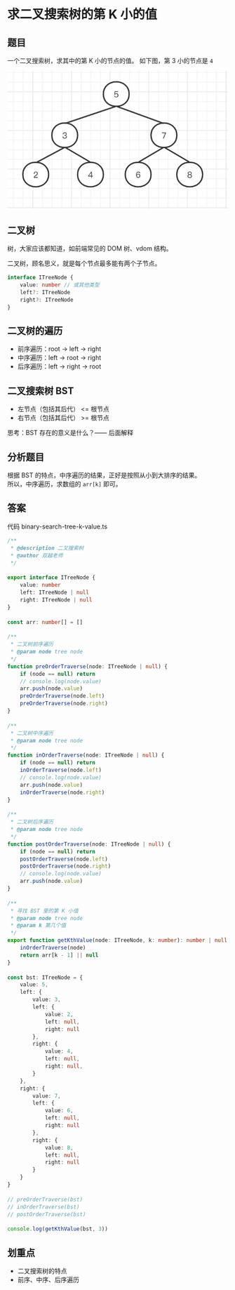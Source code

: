 # 求二叉搜索树的第 K 小的值

## 题目

一个二叉搜索树，求其中的第 K 小的节点的值。
如下图，第 3 小的节点是 `4`

![](./img/二叉搜索树.png)

## 二叉树

树，大家应该都知道，如前端常见的 DOM 树、vdom 结构。

二叉树，顾名思义，就是每个节点最多能有两个子节点。

```ts
interface ITreeNode {
    value: number // 或其他类型
    left?: ITreeNode
    right?: ITreeNode
}
```

## 二叉树的遍历

- 前序遍历：root -> left -> right
- 中序遍历：left -> root -> right
- 后序遍历：left -> right -> root

## 二叉搜索树 BST

- 左节点（包括其后代） <= 根节点
- 右节点（包括其后代） >= 根节点 

思考：BST 存在的意义是什么？—— 后面解释

## 分析题目

根据 BST 的特点，中序遍历的结果，正好是按照从小到大排序的结果。<br>
所以，中序遍历，求数组的 `arr[k]` 即可。

## 答案

代码 binary-search-tree-k-value.ts

```ts
/**
 * @description 二叉搜索树
 * @author 双越老师
 */

export interface ITreeNode {
    value: number
    left: ITreeNode | null
    right: ITreeNode | null
}

const arr: number[] = []

/**
 * 二叉树前序遍历
 * @param node tree node
 */
function preOrderTraverse(node: ITreeNode | null) {
    if (node == null) return
    // console.log(node.value)
    arr.push(node.value)
    preOrderTraverse(node.left)
    preOrderTraverse(node.right)
}

/**
 * 二叉树中序遍历
 * @param node tree node
 */
function inOrderTraverse(node: ITreeNode | null) {
    if (node == null) return
    inOrderTraverse(node.left)
    // console.log(node.value)
    arr.push(node.value)
    inOrderTraverse(node.right)
}

/**
 * 二叉树后序遍历
 * @param node tree node
 */
function postOrderTraverse(node: ITreeNode | null) {
    if (node == null) return
    postOrderTraverse(node.left)
    postOrderTraverse(node.right)
    // console.log(node.value)
    arr.push(node.value)
}

/**
 * 寻找 BST 里的第 K 小值
 * @param node tree node
 * @param k 第几个值
 */
export function getKthValue(node: ITreeNode, k: number): number | null {
    inOrderTraverse(node)
    return arr[k - 1] || null
}

const bst: ITreeNode = {
    value: 5,
    left: {
        value: 3,
        left: {
            value: 2,
            left: null,
            right: null
        },
        right: {
            value: 4,
            left: null,
            right: null,
        }
    },
    right: {
        value: 7,
        left: {
            value: 6,
            left: null,
            right: null
        },
        right: {
            value: 8,
            left: null,
            right: null
        }
    }
}

// preOrderTraverse(bst)
// inOrderTraverse(bst)
// postOrderTraverse(bst)

console.log(getKthValue(bst, 3))
```
## 划重点

- 二叉搜索树的特点
- 前序、中序、后序遍历
